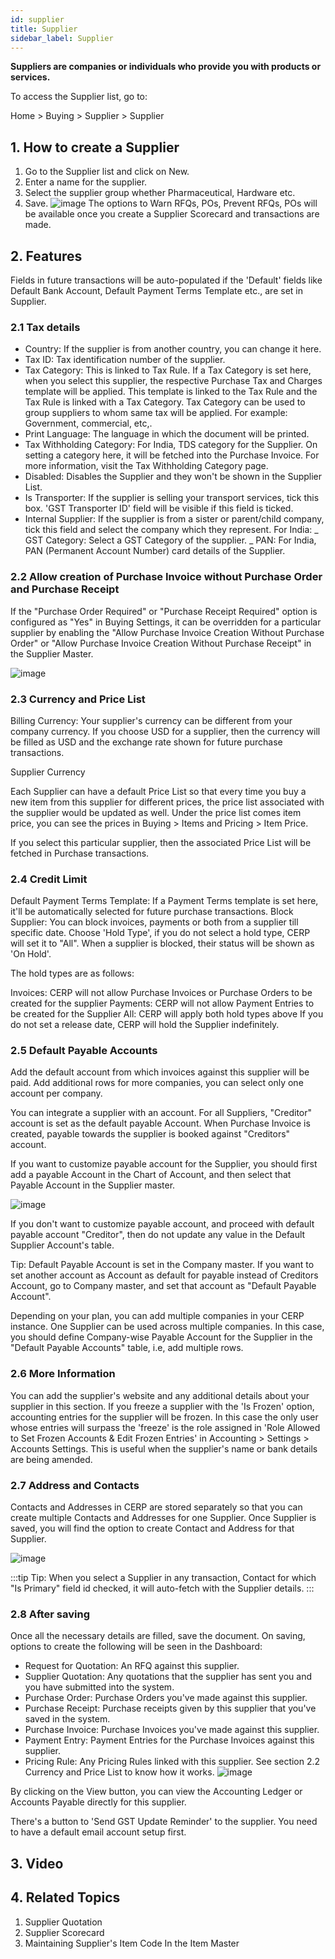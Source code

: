 ```yaml
---
id: supplier
title: Supplier
sidebar_label: Supplier
---
```


**Suppliers are companies or individuals who provide you with products or services.**

To access the Supplier list, go to:

Home > Buying > Supplier > Supplier

## 1. How to create a Supplier

1. Go to the Supplier list and click on New.
1. Enter a name for the supplier.
1. Select the supplier group whether Pharmaceutical, Hardware etc.
1. Save.
   ![image](images/image.jpg)
   The options to Warn RFQs, POs, Prevent RFQs, POs will be available once you create a Supplier Scorecard and transactions are made.

## 2. Features

Fields in future transactions will be auto-populated if the 'Default' fields like Default Bank Account, Default Payment Terms Template etc., are set in Supplier.

### 2.1 Tax details

- Country: If the supplier is from another country, you can change it here.
- Tax ID: Tax identification number of the supplier.
- Tax Category: This is linked to Tax Rule. If a Tax Category is set here, when you select this supplier, the respective Purchase Tax and Charges template will be applied. This template is linked to the Tax Rule and the Tax Rule is linked with a Tax Category. Tax Category can be used to group suppliers to whom same tax will be applied. For example: Government, commercial, etc,.
- Print Language: The language in which the document will be printed.
- Tax Withholding Category: For India, TDS category for the Supplier. On setting a category here, it will be fetched into the Purchase Invoice. For more information, visit the Tax Withholding Category page.
- Disabled: Disables the Supplier and they won't be shown in the Supplier List.
- Is Transporter: If the supplier is selling your transport services, tick this box. 'GST Transporter ID' field will be visible if this field is ticked.
- Internal Supplier: If the supplier is from a sister or parent/child company, tick this field and select the company which they represent.
  For India: _ GST Category: Select a GST Category of the supplier. _ PAN: For India, PAN (Permanent Account Number) card details of the Supplier.

### 2.2 Allow creation of Purchase Invoice without Purchase Order and Purchase Receipt

If the "Purchase Order Required" or "Purchase Receipt Required" option is configured as "Yes" in Buying Settings, it can be overridden for a particular supplier by enabling the "Allow Purchase Invoice Creation Without Purchase Order" or "Allow Purchase Invoice Creation Without Purchase Receipt" in the Supplier Master.

![image](images/image.jpg)

### 2.3 Currency and Price List

Billing Currency: Your supplier's currency can be different from your company currency. If you choose USD for a supplier, then the currency will be filled as USD and the exchange rate shown for future purchase transactions.

Supplier Currency

Each Supplier can have a default Price List so that every time you buy a new item from this supplier for different prices, the price list associated with the supplier would be updated as well. Under the price list comes item price, you can see the prices in Buying > Items and Pricing > Item Price.

If you select this particular supplier, then the associated Price List will be fetched in Purchase transactions.

### 2.4 Credit Limit

Default Payment Terms Template: If a Payment Terms template is set here, it'll be automatically selected for future purchase transactions.
Block Supplier: You can block invoices, payments or both from a supplier till specific date. Choose 'Hold Type', if you do not select a hold type, CERP will set it to "All". When a supplier is blocked, their status will be shown as 'On Hold'.

The hold types are as follows:

Invoices: CERP will not allow Purchase Invoices or Purchase Orders to be created for the supplier
Payments: CERP will not allow Payment Entries to be created for the Supplier
All: CERP will apply both hold types above
If you do not set a release date, CERP will hold the Supplier indefinitely.

### 2.5 Default Payable Accounts

Add the default account from which invoices against this supplier will be paid. Add additional rows for more companies, you can select only one account per company.

You can integrate a supplier with an account. For all Suppliers, "Creditor" account is set as the default payable Account. When Purchase Invoice is created, payable towards the supplier is booked against "Creditors" account.

If you want to customize payable account for the Supplier, you should first add a payable Account in the Chart of Account, and then select that Payable Account in the Supplier master.

![image](images/image.jpg)

If you don't want to customize payable account, and proceed with default payable account "Creditor", then do not update any value in the Default Supplier Account's table.

Tip: Default Payable Account is set in the Company master. If you want to set another account as Account as default for payable instead of Creditors Account, go to Company master, and set that account as "Default Payable Account".

Depending on your plan, you can add multiple companies in your CERP instance. One Supplier can be used across multiple companies. In this case, you should define Company-wise Payable Account for the Supplier in the "Default Payable Accounts" table, i.e, add multiple rows.

### 2.6 More Information

You can add the supplier's website and any additional details about your supplier in this section. If you freeze a supplier with the 'Is Frozen' option, accounting entries for the supplier will be frozen. In this case the only user whose entries will surpass the 'freeze' is the role assigned in 'Role Allowed to Set Frozen Accounts & Edit Frozen Entries' in Accounting > Settings > Accounts Settings. This is useful when the supplier's name or bank details are being amended.

### 2.7 Address and Contacts

Contacts and Addresses in CERP are stored separately so that you can create multiple Contacts and Addresses for one Supplier. Once Supplier is saved, you will find the option to create Contact and Address for that Supplier.

![image](images/image.jpg)

:::tip
Tip: When you select a Supplier in any transaction, Contact for which "Is Primary" field id checked, it will auto-fetch with the Supplier details.
:::

### 2.8 After saving

Once all the necessary details are filled, save the document. On saving, options to create the following will be seen in the Dashboard:

- Request for Quotation: An RFQ against this supplier.
- Supplier Quotation: Any quotations that the supplier has sent you and you have submitted into the system.
- Purchase Order: Purchase Orders you've made against this supplier.
- Purchase Receipt: Purchase receipts given by this supplier that you've saved in the system.
- Purchase Invoice: Purchase Invoices you've made against this supplier.
- Payment Entry: Payment Entries for the Purchase Invoices against this supplier.
- Pricing Rule: Any Pricing Rules linked with this supplier. See section 2.2 Currency and Price List to know how it works.
 ![image](images/image.jpg)

By clicking on the View button, you can view the Accounting Ledger or Accounts Payable directly for this supplier.

There's a button to 'Send GST Update Reminder' to the supplier. You need to have a default email account setup first.

## 3. Video

## 4. Related Topics

1. Supplier Quotation
1. Supplier Scorecard
1. Maintaining Supplier's Item Code In the Item Master
